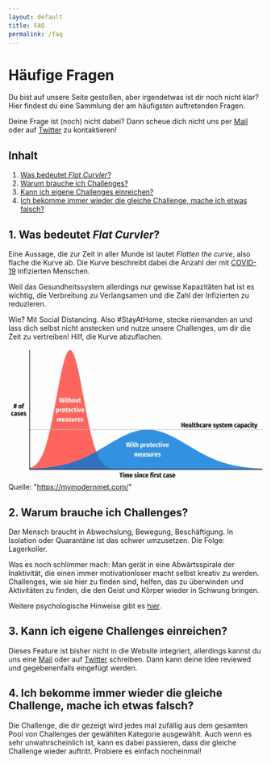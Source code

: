 ```yaml
---
layout: default
title: FAQ
permalink: /faq
---
```


# Häufige Fragen
Du bist auf unsere Seite gestoßen, aber irgendetwas ist dir noch nicht klar?
Hier findest du eine Sammlung der am häufigsten auftretenden Fragen.

Deine Frage ist (noch) nicht dabei? Dann scheue dich nicht uns per [Mail](whattodo@yqty.de) oder auf [Twitter](https://twitter.com/what_two_do) zu kontaktieren!


##  <a name='Inhalt'></a>Inhalt 
<!-- vscode-markdown-toc -->
1. [Was bedeutet *Flat Curvler*?](#WasbedeutetFlatCurvler)
2. [Warum brauche ich Challenges?](#WarumbraucheichChallenges)
3. [Kann ich eigene Challenges einreichen?](#KannicheigeneChallengeseinreichen)
4. [Ich bekomme immer wieder die gleiche Challenge, mache ich etwas falsch?](#IchbekommeimmerwiederdiegleicheChallengemacheichetwasfalsch)

<!-- vscode-markdown-toc-config
	numbering=true
	autoSave=true
	/vscode-markdown-toc-config -->
<!-- /vscode-markdown-toc -->

##  1. <a name='WasbedeutetFlatCurvler'></a>Was bedeutet *Flat Curvler*?
Eine Aussage, die zur Zeit in aller Munde ist lautet *Flatten the curve*, also flache die Kurve ab.
Die Kurve beschreibt dabei die Anzahl der mit [COVID-19](https://de.wikipedia.org/wiki/COVID-19) infizierten Menschen.

Weil das Gesundheitssystem allerdings nur gewisse Kapazitäten hat ist es wichtig, die Verbreitung zu Verlangsamen und die Zahl der Infizierten zu reduzieren.

Wie? Mit Social Distancing. Also \#StayAtHome, stecke niemanden an und lass dich selbst nicht anstecken und nutze unsere Challenges, um dir die Zeit zu vertreiben! Hilf, die Kurve abzuflachen.

![Eine verzögerte und flache Kurve, um das Gesundheitssystem nicht zu überlasten](./img/flatten-the-curve.jpg) Quelle: "https://mymodernmet.com/"

##  2. <a name='WarumbraucheichChallenges'></a>Warum brauche ich Challenges?
Der Mensch braucht in Abwechslung, Bewegung, Beschäftigung. In Isolation oder Quarantäne ist das schwer umzusetzen. Die Folge: Lagerkoller.

Was es noch schlimmer mach: Man gerät in eine Abwärtsspirale der Inaktivität, die einen immer motivationloser macht selbst kreativ zu werden. Challenges, wie sie hier zu finden sind, helfen, das zu überwinden und Aktivitäten zu finden, die den Geist und Körper wieder in Schwung bringen.

Weitere psychologische Hinweise gibt es [hier](http://www.bundesheer.at/archiv/a2020/corona/artikel.php?id=5494).

##  3. <a name='KannicheigeneChallengeseinreichen'></a>Kann ich eigene Challenges einreichen?
Dieses Feature ist bisher nicht in die Website integriert, allerdings kannst du uns eine [Mail](whattodo@yqty.de) oder auf [Twitter](https://twitter.com/what_two_do) schreiben.
Dann kann deine Idee reviewed und gegebenenfalls eingefügt werden.

##  4. <a name='IchbekommeimmerwiederdiegleicheChallengemacheichetwasfalsch'></a>Ich bekomme immer wieder die gleiche Challenge, mache ich etwas falsch?
Die Challenge, die dir gezeigt wird jedes mal zufällig aus dem gesamten Pool von Challenges der gewählten Kategorie ausgewählt. Auch wenn es sehr unwahrscheinlich ist, kann es dabei passieren, dass die gleiche Challenge wieder auftritt. Probiere es einfach nocheinmal!
